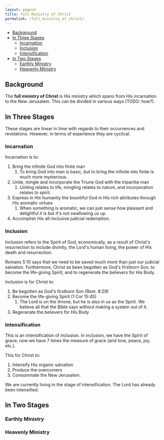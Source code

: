 ```yaml
---
layout: pagev2
title: Full Ministry of Christ
permalink: /full_ministry_of_christ/
---
```

- [Background](#background)
- [In Three Stages](#in-three-stages)
  - [Incarnation](#incarnation)
  - [Inclusion](#inclusion)
  - [Intensification](#intensification)
- [In Two Stages](#in-two-stages)
  - [Earthly Ministry](#earthly-ministry)
  - [Heavenly Ministry](#heavenly-ministry)

## Background

The **full ministry of Christ** is His ministry which spans from His incarnation to the New Jerusalem. This can be divided in various ways (TODO: how?).

## In Three Stages

These stages are linear in time with regards to their occurrences and revelations. However, in terms of experience they are cyclical.

### Incarnation

Incarnation is to: 

1. Bring the infinite God into finite man
   1. To bring God into man is basic, but to bring the infinite into finite is much more mysterious.
2. Unite, mingle and incorporate the Triune God with the tripartite man
   1. Uniting relates to life, mingling relates to nature, and incorporation relates to spirit. 
3. Express in His humanity the bountiful God in His rich attributes through His aromatic virtues
   1. When something is aromatic, we can just sense how pleasant and delightful it is but it's not swallowing us up.
4. Accomplish His all-inclusive judicial redemption.

### Inclusion

Inclusion refers to the Spirit of God, economically, as a result of Christ's resurrection to include divinity, the Lord's human living, the power of His death and resurrection.

Romans 5:10 says that we need to be saved much more than just our judicial salvation. Furthermore, Christ as been begotten as God's firstborn Son, to become the life-giving Spirit, and to regenerate the believers for His Body.

Inclusion is for Christ to:
1. Be begotten as God's firstborn Son (Rom. 8:29)
2. Become the life-giving Spirit (1 Cor 15:45)
   1. The Lord is on the throne, but he is also in us as the Spirit. We believe all that the Bible says without making a system out of it.
3. Regenerate the believers for His Body

### Intensification

This is an intensification of inclusion. In inclusion, we have the Spirit of grace; now we have 7 times the measure of grace (and love, peace, joy, etc.). 

This for Christ to:
1. Intensify His organic salvation
2. Produce the overcomers
3. Consummate the New Jerusalem.

We are currently living in the stage of intensification. The Lord has already been intensified.

## In Two Stages

### Earthly Ministry

### Heavenly Ministry